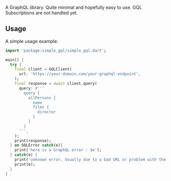 A GraphQL library. Quite minimal and hopefully easy to use.
GQL Subscriptions are not handled yet.

## Usage

A simple usage example:

```dart
import 'package:simple_gql/simple_gql.dart';

main() {
  try {
    final client = GQLClient(
      url: 'https://your-domain.com/your-graphql-endpoint',
    );
    final response = await client.query(
      query: r'''
        query {
          allPersons {
            name
            films {
              director
            }
          }
        }
      ''',
    );
    print(response);
  } on GQLError catch(e){
    print('here is a GraphQL error : $e');
  } catch(e) {
    print('unknown error. Usually due to a bad URL or problem with the connection');
    print(e);
  }
}
```